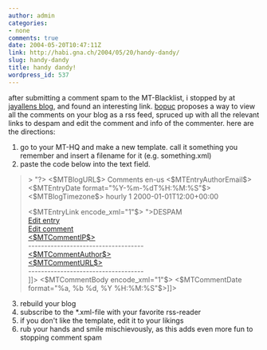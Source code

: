 ```yaml
---
author: admin
categories:
- none
comments: true
date: 2004-05-20T10:47:11Z
link: http://habi.gna.ch/2004/05/20/handy-dandy/
slug: handy-dandy
title: handy dandy!
wordpress_id: 537
---
```


after submitting a comment spam to the MT-Blacklist, i stopped by at [jayallens blog](http://www.jayallen.org/comment_spam/), and found an interesting link.
[bopuc](http://bopuc.levendis.com/bopuc/archives/-2004/05/14/mt_template_for_monitoring_comment_spam.php) proposes a way to view all the comments on your blog as a rss feed, spruced up with all the relevant links to despam and edit the comment and info of the commenter.
here are the directions:
1. go to your MT-HQ and make a new template. 
call it something you remember and insert a filename for it (e.g. something.xml)
2. paste the code below into the text field.


<blockquote>>
<?xml version="1.0" encoding="<$MTPublishCharset$>"?>
<rss version="2.0" 
xmlns:dc="http://purl.org/dc/elements/1.1/"
xmlns:sy="http://purl.org/rss/1.0/modules/syndication/"
xmlns:admin="http://webns.net/mvcb/"
xmlns:rdf="http://www.w3.org/1999/02/22-rdf-syntax-ns#">
<channel>
<title><$MTBlogName remove_html="1" encode_xml="1"$> Comments</title>
<link><$MTBlogURL$></link>
<description>Comments</description>
<dc:language>en-us</dc:language>
<dc:creator><MTEntries lastn="1"><$MTEntryAuthorEmail$></MTEntries></dc:creator>
<dc:date><MTEntries lastn="1"><$MTEntryDate format="%Y-%m-%dT%H:%M:%S"$><$MTBlogTimezone$></MTEntries></dc:date>
<admin:generatorAgent rdf:resource="http://www.movabletype.org/?v=<$MTVersion$>" />
<sy:updatePeriod>hourly</sy:updatePeriod>
<sy:updateFrequency>1</sy:updateFrequency>
<sy:updateBase>2000-01-01T12:00+00:00</sy:updateBase>

<MTComments lastn="15" sort_order="descend"><MTCommentEntry>
<item>
<title><$MTEntryTitle encode_xml="1"$> (<$MTCommentAuthor encode_xml="1"$>)</title>
<link><$MTEntryLink encode_xml="1"$></link>
<description>
<![CDATA[
<a href="http://www.your-domain.com/path/to/your/mt/mt-blacklist.cgi?__mode=despam&_type=comment&id=<$MTCommentID pad="0"$>">DESPAM</a><br />
<a href="http://www.your-domain.com/path/to/your/mt/mt.cgi?__mode=view&_type=entry&id=<MTEntryID>&blog_id=<MTBlogID>">Edit entry</a><br />
<a href="http://www.your-domain.com/path/to/your/mt/mt.cgi?__mode=view&_type=comment&id=<MTCommentID>&blog_id=<MTBlogID>">Edit comment</a><br />
<a href="http://www.your-domain.com/path/to/your/mt/mt-blacklist.cgi?__mode=search&n=50&_type=comment&matchType=ip&ip=<$MTCommentIP$>&re-search=Search"><$MTCommentIP$></a><br />
------------------------------------<br />
<a href="mailto:<$MTCommentEmail$>" title="<$MTCommentEmail$>"><$MTCommentAuthor$></a><br />
<a href="<$MTCommentURL$>"><$MTCommentURL$></a><br />
------------------------------------<br />]]>
<$MTCommentBody encode_xml="1"$>
<![CDATA[------------------------------------<br />
<$MTCommentDate format="%a, %b %d, %Y %H:%M:%S"$>]]>
</description>
</item>
</MTCommentEntry></MTComments>
</channel>
</rss>
</blockquote>


3. rebuild your blog
4. subscribe to the *.xml-file with your favorite rss-reader
5. if you don't like the template, edit it to your likings
6. rub your hands and smile mischievously, as this adds even more fun to stopping comment spam
